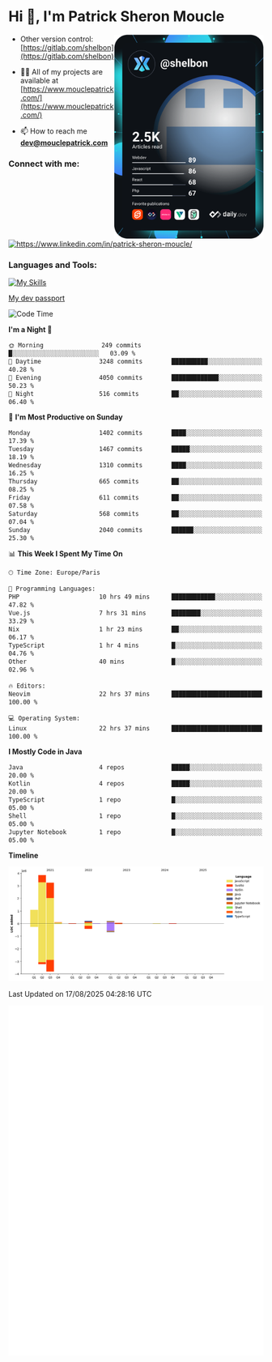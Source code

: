  
  <div align="left">
  <h1 align="left"> Hi 👋, I'm Patrick Sheron Moucle</h1>
<a     href="https://app.daily.dev/shelbon"><img src="https://github.com/shelbon/shelbon/blob/main/devcard.svg"  width="295" align="right" alt="shelbon's Dev Card"/></a>

- Other version control: [https://gitlab.com/shelbon](https://gitlab.com/shelbon)
- 👨‍💻 All of my projects are available at [https://www.mouclepatrick.com/](https://www.mouclepatrick.com/)

- 📫 How to reach me **dev@mouclepatrick.com**

<h3 align="left">Connect with me:</h3>
<p align="left">
<a href="https://linkedin.com/in/https://www.linkedin.com/in/patrick-sheron-moucle/" target="blank"  ><img align="center" src="https://raw.githubusercontent.com/rahuldkjain/github-profile-readme-generator/master/src/images/icons/Social/linked-in-alt.svg" alt="https://www.linkedin.com/in/patrick-sheron-moucle/" height="30" width="40" /></a>
</p>

<h3 align="left">Languages and Tools:</h3>
 
 [![My Skills](https://skillicons.dev/icons?i=kotlin,java,svelte,vue,spring,laravel,nuxt,htmx,go,php,elixir,graphql,css,html,tailwind,idea,vscode,redis,git,gitlab&perline=6&theme=light)](https://skillicons.dev)

[My dev passport](https://passeport.dev/p/e96cf336-11d7-4edd-916d-11af626333a8)
<!--START_SECTION:waka-->
![Code Time](http://img.shields.io/badge/Code%20Time-6%2C162%20hrs%2019%20mins-blue)

**I'm a Night 🦉** 

```text
🌞 Morning                249 commits         █░░░░░░░░░░░░░░░░░░░░░░░░   03.09 % 
🌆 Daytime                3248 commits        ██████████░░░░░░░░░░░░░░░   40.28 % 
🌃 Evening                4050 commits        █████████████░░░░░░░░░░░░   50.23 % 
🌙 Night                  516 commits         ██░░░░░░░░░░░░░░░░░░░░░░░   06.40 % 
```
📅 **I'm Most Productive on Sunday** 

```text
Monday                   1402 commits        ████░░░░░░░░░░░░░░░░░░░░░   17.39 % 
Tuesday                  1467 commits        █████░░░░░░░░░░░░░░░░░░░░   18.19 % 
Wednesday                1310 commits        ████░░░░░░░░░░░░░░░░░░░░░   16.25 % 
Thursday                 665 commits         ██░░░░░░░░░░░░░░░░░░░░░░░   08.25 % 
Friday                   611 commits         ██░░░░░░░░░░░░░░░░░░░░░░░   07.58 % 
Saturday                 568 commits         ██░░░░░░░░░░░░░░░░░░░░░░░   07.04 % 
Sunday                   2040 commits        ██████░░░░░░░░░░░░░░░░░░░   25.30 % 
```


📊 **This Week I Spent My Time On** 

```text
🕑︎ Time Zone: Europe/Paris

💬 Programming Languages: 
PHP                      10 hrs 49 mins      ████████████░░░░░░░░░░░░░   47.82 % 
Vue.js                   7 hrs 31 mins       ████████░░░░░░░░░░░░░░░░░   33.29 % 
Nix                      1 hr 23 mins        ██░░░░░░░░░░░░░░░░░░░░░░░   06.17 % 
TypeScript               1 hr 4 mins         █░░░░░░░░░░░░░░░░░░░░░░░░   04.76 % 
Other                    40 mins             █░░░░░░░░░░░░░░░░░░░░░░░░   02.96 % 

🔥 Editors: 
Neovim                   22 hrs 37 mins      █████████████████████████   100.00 % 

💻 Operating System: 
Linux                    22 hrs 37 mins      █████████████████████████   100.00 % 
```

**I Mostly Code in Java** 

```text
Java                     4 repos             █████░░░░░░░░░░░░░░░░░░░░   20.00 % 
Kotlin                   4 repos             █████░░░░░░░░░░░░░░░░░░░░   20.00 % 
TypeScript               1 repo              █░░░░░░░░░░░░░░░░░░░░░░░░   05.00 % 
Shell                    1 repo              █░░░░░░░░░░░░░░░░░░░░░░░░   05.00 % 
Jupyter Notebook         1 repo              █░░░░░░░░░░░░░░░░░░░░░░░░   05.00 % 
```



**Timeline**

![Lines of Code chart](https://raw.githubusercontent.com/shelbon/shelbon/main/assets/bar_graph.png)


 Last Updated on 17/08/2025 04:28:16 UTC
<!--END_SECTION:waka--> 
![Metrics](https://github.com/shelbon/shelbon/blob/main/github-metrics.svg)
